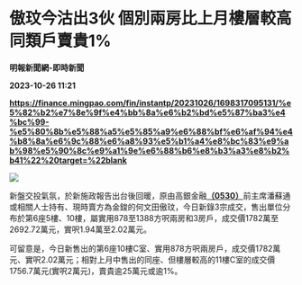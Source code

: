 # 傲玟今沽出3伙 個別兩房比上月樓層較高同類戶賣貴1%
**明報新聞網-即時新聞**

**2023-10-26 11:21**

**https://finance.mingpao.com/fin/instantp/20231026/1698317095131/%e5%82%b2%e7%8e%9f%e4%bb%8a%e6%b2%bd%e5%87%ba3%e4%bc%99-%e5%80%8b%e5%88%a5%e5%85%a9%e6%88%bf%e6%af%94%e4%b8%8a%e6%9c%88%e6%a8%93%e5%b1%a4%e8%bc%83%e9%ab%98%e5%90%8c%e9%a1%9e%e6%88%b6%e8%b3%a3%e8%b2%b41%22%20target=%22blank**

![](https://fs.mingpao.com/fin/20231026/s00011/33dca0000636c0fe4025cd4c1740b53e.jpg)

新盤交投氣氛，於新施政報告出台後回暖，原由高銀金融[**（0530）**](https://finance.mingpao.com/fin/instantp/20231026/1698317095131/stock1.php?code=0530)前主席潘蘇通或相關人士持有、現時賣方為金鋑的何文田傲玟，今日新錄3宗成交，售出單位分布於第6座5樓、10樓，屬實用878至1388方呎兩房和3房戶，成交價1782萬至2692.72萬元，實呎1.94萬至2.02萬元。

可留意是，今日新售出的第6座10樓C室、實用878方呎兩房戶，成交價1782萬元、實呎2.02萬元；相對上月中售出的同座、但樓層較高的11樓C室的成交價1756.7萬元(實呎2萬元)，賣貴逾25萬元或逾1%。